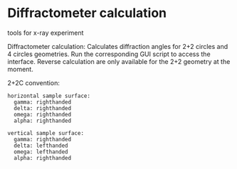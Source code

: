 # Diffractometer calculation
tools for x-ray experiment

Diffractometer calculation:
  Calculates diffraction angles for 2+2 circles and 4 circles geometries. 
  Run the corresponding GUI script to access the interface.
  Reverse calculation are only available for the 2+2 geometry at the moment.
  
  2+2C convention:
  
    horizontal sample surface:
      gamma: righthanded
      delta: righthanded
      omega: righthanded
      alpha: righthanded
    
    vertical sample surface:
      gamma: righthanded
      delta: lefthanded
      omega: lefthanded
      alpha: righthanded
